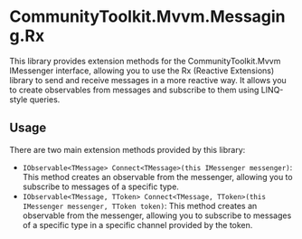 # CommunityToolkit.Mvvm.Messaging.Rx

This library provides extension methods for the CommunityToolkit.Mvvm IMessenger interface, allowing you to use the Rx (Reactive Extensions) library to send and receive messages in a more reactive way.
It allows you to create observables from messages and subscribe to them using LINQ-style queries.

## Usage
There are two main extension methods provided by this library:
- ```IObservable<TMessage> Connect<TMessage>(this IMessenger messenger)```: 
  This method creates an observable from the messenger, allowing you to subscribe to messages of a specific type.
- ```IObservable<TMessage, TToken> Connect<TMessage, TToken>(this IMessenger messenger, TToken token)```: 
  This method creates an observable from the messenger, allowing you to subscribe to messages of a specific type in a specific channel provided by the token.